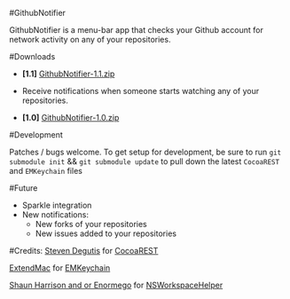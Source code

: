 #GithubNotifier

GithubNotifier is a menu-bar app that checks your Github account for network activity on any of your repositories.  

#Downloads

- **[1.1]**  [GithubNotifier-1.1.zip][8]

- Receive notifications when someone starts watching any of your repositories.  

- **[1.0]**  [GithubNotifier-1.0.zip][1]

#Development

Patches / bugs welcome.
To get setup for development, be sure to run 
`git submodule init` && `git submodule update` to pull down the latest `CocoaREST` and `EMKeychain` files

#Future

- Sparkle integration
- New notifications:
 	- New forks of your repositories 
	- New issues added to your repositories

#Credits:
[Steven Degutis][2] for [CocoaREST][3]

[ExtendMac][4] for [EMKeychain][5]

[Shaun Harrison and or Enormego][6] for [NSWorkspaceHelper][7]


[1]: http://github.com/downloads/ctshryock/GithubNotifier/GithubNotifier-1.0.zip
[2]: http://degutis.org/
[3]: http://github.com/sdegutis/CocoaREST
[4]: http://extendmac.com
[5]: http://extendmac.com/EMKeychain
[6]: http://www.enormego.com
[7]: http://github.com/enormego/cocoa-helpers
[8]: http://github.com/downloads/ctshryock/GithubNotifier/GithubNotifier-1.1.zip